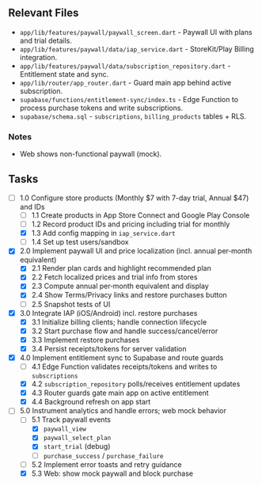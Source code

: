 ## Relevant Files

- `app/lib/features/paywall/paywall_screen.dart` - Paywall UI with plans and trial details.
- `app/lib/features/paywall/data/iap_service.dart` - StoreKit/Play Billing integration.
- `app/lib/features/paywall/data/subscription_repository.dart` - Entitlement state and sync.
- `app/lib/router/app_router.dart` - Guard main app behind active subscription.
- `supabase/functions/entitlement-sync/index.ts` - Edge Function to process purchase tokens and write subscriptions.
- `supabase/schema.sql` - `subscriptions`, `billing_products` tables + RLS.

### Notes

- Web shows non-functional paywall (mock).

## Tasks

- [ ] 1.0 Configure store products (Monthly $7 with 7-day trial, Annual $47) and IDs
  - [ ] 1.1 Create products in App Store Connect and Google Play Console
  - [ ] 1.2 Record product IDs and pricing including trial for monthly
  - [x] 1.3 Add config mapping in `iap_service.dart`
  - [ ] 1.4 Set up test users/sandbox

- [x] 2.0 Implement paywall UI and price localization (incl. annual per‑month equivalent)
  - [x] 2.1 Render plan cards and highlight recommended plan
  - [x] 2.2 Fetch localized prices and trial info from stores
  - [x] 2.3 Compute annual per‑month equivalent and display
  - [x] 2.4 Show Terms/Privacy links and restore purchases button
  - [ ] 2.5 Snapshot tests of UI

- [x] 3.0 Integrate IAP (iOS/Android) incl. restore purchases
  - [x] 3.1 Initialize billing clients; handle connection lifecycle
  - [x] 3.2 Start purchase flow and handle success/cancel/error
  - [x] 3.3 Implement restore purchases
  - [x] 3.4 Persist receipts/tokens for server validation

- [x] 4.0 Implement entitlement sync to Supabase and route guards
  - [ ] 4.1 Edge Function validates receipts/tokens and writes to `subscriptions`
  - [x] 4.2 `subscription_repository` polls/receives entitlement updates
  - [x] 4.3 Router guards gate main app on active entitlement
  - [x] 4.4 Background refresh on app start

- [ ] 5.0 Instrument analytics and handle errors; web mock behavior
  - [ ] 5.1 Track paywall events
    - [x] `paywall_view`
    - [x] `paywall_select_plan`
    - [x] `start_trial` (debug)
    - [ ] `purchase_success` / `purchase_failure`
  - [ ] 5.2 Implement error toasts and retry guidance
  - [x] 5.3 Web: show mock paywall and block purchase
